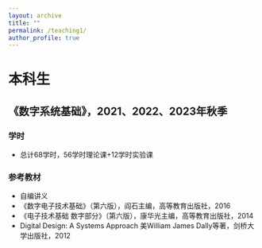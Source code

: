 ```yaml
---
layout: archive
title: ""
permalink: /teaching1/
author_profile: true
---
```



# 本科生
## 《数字系统基础》，2021、2022、2023年秋季

### 学时
* 总计68学时，56学时理论课+12学时实验课
  
### 参考教材
* 自编讲义
* 《数字电子技术基础》（第六版），阎石主编，高等教育出版社，2016
* 《电子技术基础 数字部分》（第六版），康华光主编，高等教育出版社，2014
* Digital Design: A Systems Approach  美William James Dally等著，剑桥大学出版社，2012

<!--# 研究生:
-->
